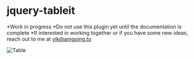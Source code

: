 jquery-tableit
==============

*Work in progress
*Do not use this plugin yet until the documentation is complete
*If interested in working together or if you have some new ideas, reach out to me at vik@amgoing.to

![Table](http://i.imgur.com/SdoH6pr.png)
